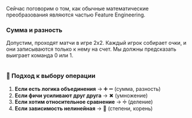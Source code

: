 Сейчас поговорим о том, как обычные математические преобразования являются частью Feature Engineering.

### Сумма и разность

Допустим, проходят матчи в игре 2х2. Каждый игрок собирает очки, и они записываются только к нему на счет. Мы должны предсказать выиграет команда 0 или 1.

``` python

```

### **📌 Подход к выбору операции**

1. **Если есть логика объединения** → ➕ ➖ (сумма, разность)
2. **Если фичи усиливают друг друга** → ✖ (умножение)
3. **Если хотим относительное сравнение** → ➗ (деление)
4. **Если зависимость нелинейная** → 🔺 (степени, корень)

